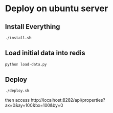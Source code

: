 # Deploy on ubuntu server

## Install Everything

```bash
./install.sh
```

## Load initial data into redis
```python
python load-data.py
```

## Deploy

```bash
./deploy.sh
```

then access http://localhost:8282/api/properties?ax=0&ay=100&bx=100&by=0
